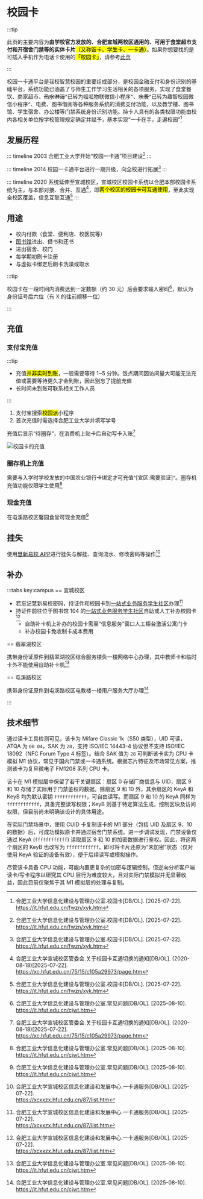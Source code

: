 # 校园卡

:::tip

此页的主要内容为**由学校官方发放的、合肥宣城两校区通用的、可用于食堂超市支付和开宿舍门禁等的实体卡片**<mark>（又称饭卡、学生卡、一卡通）</mark>。如果你想要找的是可插入手机作为电话卡使用的<mark>「校园卡」</mark>，请参考[此页](./calling_card.md)

:::

校园一卡通平台是我校智慧校园的重要组成部分，是校园金融支付和身份识别的基础平台，系统功能已涵盖了与师生工作学习生活相关的各项服务，实现了食堂餐饮、商家超市、~~热水淋浴~~^已转为呱呱物联微信小程序^、~~水费~~^已转为趣智校园微信小程序^、电费、图书借阅等各种服务系统的消费支付功能，以及教学楼、图书馆、学生宿舍、办公楼等门禁系统身份识别功能。持卡人具有的各类权限功能由校内各相关单位按学校管理规定确定并赋予，基本实现“一卡在手，走遍校园”[^1]

## 发展历程

::: timeline 2003
合肥工业大学开始“校园一卡通”项目建设[^1]
:::

::: timeline 2014
校园一卡通平台进行一期升级，向全校进行拓展[^1]
:::

::: timeline 2020
系统延伸至宣城校区，宣城校区校园卡系统以合肥本部校园卡系统为主，与本部对接、合并、互通[^2]，即<mark>两个校区的校园卡可互通使用</mark>，至此实现全校区覆盖，信息互联互通[^1]
:::

## 用途

- 校内付款（食堂、便利店、校医院等）
- [图书馆](../campus/xc/library)进出、借书和还书
- 进出宿舍、校门
- 每学期初刷卡注册
- 与虚拟卡绑定后刷卡洗澡或取水

:::tip

校园卡在一段时间内消费达到一定数额（约 30 元）后会要求输入密码[^4]，默认为身份证号后六位（有 X 的往前顺移一位）

:::

## 充值

### 支付宝充值

:::tip

- 充值<mark>并非实时到账</mark>，一般需要等待 1~5 分钟。饭点期间因访问量大可能无法充值或需要等待更久才会到账，因此别忘了提前充值
- 长时间未到账可联系相关工作人员

:::

1. 支付宝搜索<mark>校园派</mark>小程序
2. 首次充值时需选择合肥工业大学并填写学号

充值后显示“待圈存”，在消费机上贴卡后自动写卡入账[^2]

![校园卡的充值](./media/campus_card_recharge.png)

### 圈存机上充值

需要与入学时学校发放的中国农业银行卡绑定才可充值^[宣区:需要验证]^。圈存机充值功能仅限学生使用[^4]

### 现金充值

在屯溪路校区馨园食堂可现金充值[^4]

## 挂失

使用[慧新易校 APP](../life/app#慧新易校)进行挂失与解挂、查询流水、修改密码等操作[^3]

## 补办

:::tabs key:campus
== 宣城校区

- 若忘记慧新易校密码，持证件和校园卡到[一站式业务服务学生社区](../campus/xc/library#一站式服务中心-勤工助学中心-104-办公室)办理[^3]
- 持证件前往位于图书馆 104 的[一站式业务服务学生社区](../campus/xc/library#一站式服务中心-勤工助学中心-104-办公室)自助或人工补办校园卡[^3]
  - 自助补卡机上补办的校园卡需至“信息服务”窗口人工柜台激活公寓门卡
  - 补办校园卡免收制卡成本费用

== 翡翠湖校区

携带身份证原件到翡翠湖校区综合服务楼负一楼网络中心办理，其中教师卡和临时卡外不能使用自助补卡机[^4]

== 屯溪路校区

携带身份证原件到屯溪路校区电教楼一楼用户服务大厅办理[^4]

:::

## 技术细节

通过读卡工具检测可见，该卡为 Mifare Classic 1k（S50 类型），UID 可读，ATQA 为 `00 04`，SAK 为 `28`，支持 ISO/IEC 14443-4 协议但不支持 ISO/IEC 18092（NFC Forum Type 4 标签）。结合 SAK 值为 `28` 可判断该卡实为 CPU 卡模拟 M1 协议，常见于国内门禁或一卡通系统。根据芯片特征及市场常见方案，推测该卡为复旦微电子 FM1208 系列 CPU 卡。

该卡在 M1 模拟层中保留了若干关键扇区：扇区 0 存储厂商信息与 UID，扇区 9 和 10 存储了实际用于门禁鉴权的数据。除扇区 9 和 10 外，其余扇区的 KeyA 和 KeyB 均为默认密钥 `ffffffffffff`，可自由读写。而扇区 9 和 10 的 KeyA 同样为 `ffffffffffff`，具备完整读写权限；KeyB 则基于特定算法生成，控制区块及访问权限，但目前尚未明确该设计的具体用途。

在实际门禁场景中，使用 CUID 卡复制该卡的 M1 部分（包括 UID 及扇区 9、10 的数据）后，可成功模拟原卡并通过宿舍门禁系统。进一步调试发现，门禁设备仅通过 KeyA (`ffffffffffff`) 读取扇区 9 和 10 的加密数据进行鉴权。因此，将这两个扇区的 KeyB 也改写为 `ffffffffffff`，即可将卡片还原为“未加密”状态（仅对使用 KeyA 验证的设备有效），便于后续读写或模拟操作。

尽管该卡具备 CPU 功能，可能内置更复杂的加密与逻辑控制，但逆向分析客户端读卡/写卡程序以研究其 CPU 层行为难度较大，且对实际门禁模拟并无显著收益，因此目前仅聚焦于其 M1 模拟层的处理与复制。

[^1]:
    合肥工业大学信息化建设与管理办公室.校园卡[DB/OL]. \[2025-07-22].  
    <https://it.hfut.edu.cn/fwzn/xyk.htm>

[^2]:
    合肥工业大学宣城校区管委会.关于校园卡互通切换的通知[DB/OL]. (2020-08-18)\[2025-07-22].  
    <https://xc.hfut.edu.cn/75/15/c105a29973/page.htm>

[^3]:
    合肥工业大学宣城校区信息化建设和发展中心.一卡通服务[DB/OL]. \[2025-07-22].  
    <https://xcxxzx.hfut.edu.cn/87/list.htm>

[^4]:
    合肥工业大学信息化建设与管理办公室.常见问题[DB/OL]. \[2025-08-10].  
    <https://it.hfut.edu.cn/cjwt.htm>
